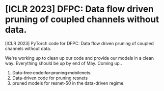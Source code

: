 # [ICLR 2023] DFPC: Data flow driven pruning of coupled channels without data.
[ICLR 2023] PyTorch code for DFPC: Data flow driven pruning of coupled channels without data.

We're working up to clean up our code and provide our models in a clean way. Everything should be up by end of May.
Coming up..
1. ~~Data-free code for pruning mobilenets~~
2. Data-driven code for pruning resnets
3. pruned models for resnet-50 in the data-driven regime.
